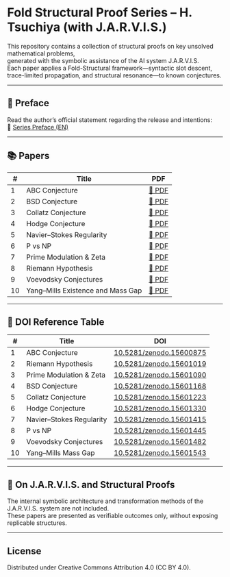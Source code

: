 # Fold Structural Proof Series – H. Tsuchiya (with J.A.R.V.I.S.)

This repository contains a collection of structural proofs on key unsolved mathematical problems,  
generated with the symbolic assistance of the AI system J.A.R.V.I.S.  
Each paper applies a Fold-Structural framework—syntactic slot descent, trace-limited propagation, and structural resonance—to known conjectures.

---

## 🔰 Preface

Read the author’s official statement regarding the release and intentions:  
📄 [Series Preface (EN)](https://github.com/jarvis-HT/fold-structural-series/blob/main/preface/Fold_Structural_Series_Preface_H_Tsuchiya_EN.pdf)

---

## 📚 Papers

| # | Title | PDF |
|--|-------------------------------|------|
| 1 | ABC Conjecture | [📄 PDF](https://github.com/jarvis-HT/fold-structural-series/blob/main/pdf/ABC_Conjecture_Fold_Proof_H_Tsuchiya_2025.pdf) |
| 2 | BSD Conjecture | [📄 PDF](https://github.com/jarvis-HT/fold-structural-series/blob/main/pdf/BSD_Conjecture_Resolution_H_Tsuchiya_2025.pdf) |
| 3 | Collatz Conjecture | [📄 PDF](https://github.com/jarvis-HT/fold-structural-series/blob/main/pdf/Collatz_Conjecture_Structural_Resolution_H_Tsuchiya_2025.pdf) |
| 4 | Hodge Conjecture | [📄 PDF](https://github.com/jarvis-HT/fold-structural-series/blob/main/pdf/Hodge_Conjecture_Resolution_H_Tsuchiya_2025.pdf) |
| 5 | Navier–Stokes Regularity | [📄 PDF](https://github.com/jarvis-HT/fold-structural-series/blob/main/pdf/NavierStokes_Regularity_Proof_H_Tsuchiya_2025.pdf) |
| 6 | P vs NP | [📄 PDF](https://github.com/jarvis-HT/fold-structural-series/blob/main/pdf/P_vs_NP_Structural_Proof_H_Tsuchiya_2025.pdf) |
| 7 | Prime Modulation & Zeta | [📄 PDF](https://github.com/jarvis-HT/fold-structural-series/blob/main/pdf/Prime_Modulation_and_Structural_Zeta_H_Tsuchiya_2025.pdf) |
| 8 | Riemann Hypothesis | [📄 PDF](https://github.com/jarvis-HT/fold-structural-series/blob/main/pdf/Riemann_Hypothesis_Structural_Proof_H_Tsuchiya_2025.pdf) |
| 9 | Voevodsky Conjectures | [📄 PDF](https://github.com/jarvis-HT/fold-structural-series/blob/main/pdf/Voevodsky_Standard_Conjectures_H_Tsuchiya_2025.pdf) |
| 10 | Yang–Mills Existence and Mass Gap | [📄 PDF](https://github.com/jarvis-HT/fold-structural-series/blob/main/pdf/YangMills_MassGap_Resolution_H_Tsuchiya_2025.pdf) |


---

## 🔗 DOI Reference Table

| # | Title | DOI |
|--|-------------------------------|-------------------------------------------------------------|
| 1 | ABC Conjecture | [10.5281/zenodo.15600875](https://doi.org/10.5281/zenodo.15600875) |
| 2 | Riemann Hypothesis | [10.5281/zenodo.15601019](https://doi.org/10.5281/zenodo.15601019) |
| 3 | Prime Modulation & Zeta | [10.5281/zenodo.15601090](https://doi.org/10.5281/zenodo.15601090) |
| 4 | BSD Conjecture | [10.5281/zenodo.15601168](https://doi.org/10.5281/zenodo.15601168) |
| 5 | Collatz Conjecture | [10.5281/zenodo.15601223](https://doi.org/10.5281/zenodo.15601223) |
| 6 | Hodge Conjecture | [10.5281/zenodo.15601330](https://doi.org/10.5281/zenodo.15601330) |
| 7 | Navier–Stokes Regularity | [10.5281/zenodo.15601415](https://doi.org/10.5281/zenodo.15601415) |
| 8 | P vs NP | [10.5281/zenodo.15601445](https://doi.org/10.5281/zenodo.15601445) |
| 9 | Voevodsky Conjectures | [10.5281/zenodo.15601482](https://doi.org/10.5281/zenodo.15601482) |
| 10 | Yang–Mills Mass Gap | [10.5281/zenodo.15601543](https://doi.org/10.5281/zenodo.15601543) |

---

## 🧠 On J.A.R.V.I.S. and Structural Proofs

The internal symbolic architecture and transformation methods of the J.A.R.V.I.S. system are not included.  
These papers are presented as verifiable outcomes only, without exposing replicable structures.

---

## License

Distributed under Creative Commons Attribution 4.0 (CC BY 4.0).
